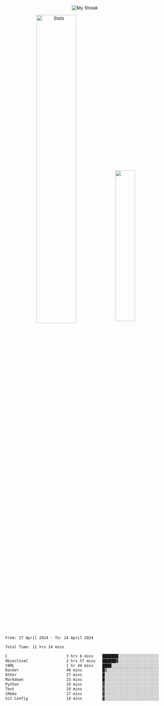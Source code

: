 <p align="center">
<picture>
  <source media="(prefers-color-scheme: dark)" srcset="http://github-readme-streak-stats.herokuapp.com?user=semolik&theme=dark&hide_border=true&background=DD272700">
  <img alt="My Streak" src="http://github-readme-streak-stats.herokuapp.com?user=semolik&hide_border=true">
</picture>
</p>
<div align="center">
  <picture>
    <source media="(prefers-color-scheme: dark)" srcset="https://github-readme-stats.vercel.app/api?username=semolik&show_icons=true&bg_color=DD272700&hide_border=true&theme=dark">
        <img alt="Stats" src="https://github-readme-stats.vercel.app/api?username=semolik&show_icons=true&bg_color=DD272700&hide_border=true" width="50%" >
  </picture>
  <sup>
  <picture>
  <source media="(prefers-color-scheme: dark)" srcset="https://github-readme-stats.vercel.app/api/top-langs/?username=semolik&layout=compact&hide_border=true&bg_color=DD272700&theme=dark">
  <img src="https://github-readme-stats.vercel.app/api/top-langs/?username=semolik&layout=compact&hide_border=true" width="35%" />
  </picture>
  </sup>
</div>
<!--START_SECTION:waka-->

```txt
From: 17 April 2024 - To: 24 April 2024

Total Time: 11 hrs 14 mins

C                          3 hrs 6 mins    ███████░░░░░░░░░░░░░░░░░░   27.67 %
ObjectiveC                 2 hrs 57 mins   ██████▓░░░░░░░░░░░░░░░░░░   26.35 %
YAML                       1 hr 44 mins    ████░░░░░░░░░░░░░░░░░░░░░   15.55 %
Docker                     40 mins         █▒░░░░░░░░░░░░░░░░░░░░░░░   05.96 %
Other                      27 mins         █░░░░░░░░░░░░░░░░░░░░░░░░   04.10 %
Markdown                   23 mins         █░░░░░░░░░░░░░░░░░░░░░░░░   03.51 %
Python                     19 mins         ▓░░░░░░░░░░░░░░░░░░░░░░░░   02.93 %
Text                       19 mins         ▓░░░░░░░░░░░░░░░░░░░░░░░░   02.91 %
CMake                      17 mins         ▓░░░░░░░░░░░░░░░░░░░░░░░░   02.56 %
Git Config                 14 mins         ▓░░░░░░░░░░░░░░░░░░░░░░░░   02.14 %
```

<!--END_SECTION:waka-->

